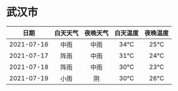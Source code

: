 # 武汉市
|日期|白天天气|夜晚天气|白天温度|夜晚温度|
|:--:|:--:|:--:|:--:|:--:|
|2021-07-16|中雨|中雨|34℃|25℃|
|2021-07-17|阵雨|中雨|31℃|24℃|
|2021-07-18|阵雨|中雨|30℃|23℃|
|2021-07-19|小雨|阴|30℃|26℃|
